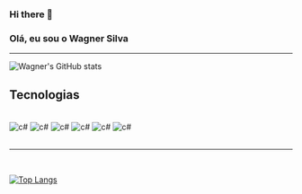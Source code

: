 ### Hi there 👋



### Olá, eu sou o Wagner Silva 
<hr>


![Wagner's GitHub stats](https://github-readme-stats.vercel.app/api?username=wagnerSfarias&show_icons=true&theme=radical)

## Tecnologias

<div style="display: inline_block"><br/>

<img align="center" alt="c#" src="https://img.shields.io/badge/C%23-239120?style=for-the-badge&logo=c-sharp&logoColor=white"/>

<img align="center" alt="c#" src="https://img.shields.io/badge/React_Native-20232A?style=for-the-badge&logo=react&logoColor=61DAFB"/>

<img align="center" alt="c#" src="https://img.shields.io/badge/JavaScript-F7DF1E?style=for-the-badge&logo=javascript&logoColor=black"/>

<img align="center" alt="c#" src="https://img.shields.io/badge/HTML5-E34F26?style=for-the-badge&logo=html5&logoColor=white"/>
<img align="center" alt="c#" src="https://img.shields.io/badge/CSS3-1572B6?style=for-the-badge&logo=css3&logoColor=white"/>

<img align="center" alt="c#" src="https://img.shields.io/badge/Microsoft_SQL_Server-CC2927?style=for-the-badge&logo=microsoft-sql-server&logoColor=white"/>
</div>
<br/>
<hr/>
<br/>

[![Top Langs](https://github-readme-stats.vercel.app/api/top-langs/?username=wagnerSfarias)](https://github.com/anuraghazra/github-readme-stats)

